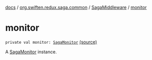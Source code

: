 [docs](../../index.md) / [org.swiften.redux.saga.common](../index.md) / [SagaMiddleware](index.md) / [monitor](./monitor.md)

# monitor

`private val monitor: `[`SagaMonitor`](../-saga-monitor/index.md) [(source)](https://github.com/protoman92/KotlinRedux/tree/master/common\common-saga\src\main\kotlin/org/swiften/redux/saga/common/SagaMiddleware.kt#L35)

A [SagaMonitor](../-saga-monitor/index.md) instance.

